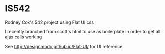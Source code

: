 # IS542
Rodney Cox's 542 project using Flat UI css


I recently branched from scott's html to use as boilerplate in order to get all ajax calls working



See http://designmodo.github.io/Flat-UI/ for UI reference.
